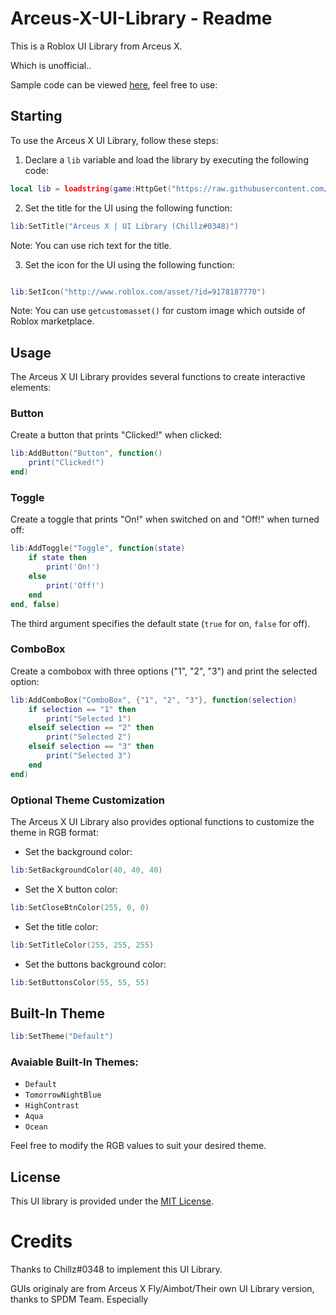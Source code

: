 # Arceus-X-UI-Library - Readme

This is a Roblox UI Library from Arceus X.

Which is unofficial..

Sample code can be viewed [here](https://github.com/AZYsGithub/Arceus-X-UI-Library/blob/main/sample.lua), feel free to use:

## Starting

To use the Arceus X UI Library, follow these steps:

1. Declare a `lib` variable and load the library by executing the following code:

```lua
local lib = loadstring(game:HttpGet("https://raw.githubusercontent.com/AZYsGithub/Arceus-X-UI-Library/main/source.lua"))()
```

2. Set the title for the UI using the following function:

```lua
lib:SetTitle("Arceus X | UI Library (Chillz#0348)")

```

Note: You can use rich text for the title.


3. Set the icon for the UI using the following function:

```lua

lib:SetIcon("http://www.roblox.com/asset/?id=9178187770")

```

Note: You can use `getcustomasset()` for custom image which outside of Roblox marketplace.


## Usage

The Arceus X UI Library provides several functions to create interactive elements:

### Button

Create a button that prints "Clicked!" when clicked:

```lua
lib:AddButton("Button", function()
    print("Clicked!")
end)
```

### Toggle

Create a toggle that prints "On!" when switched on and "Off!" when turned off:

```lua
lib:AddToggle("Toggle", function(state)
    if state then
        print('On!')
    else
        print('Off!')
    end
end, false)
```

The third argument specifies the default state (`true` for on, `false` for off).

### ComboBox

Create a combobox with three options ("1", "2", "3") and print the selected option:

```lua
lib:AddComboBox("ComboBox", {"1", "2", "3"}, function(selection)
    if selection == "1" then
        print("Selected 1")
    elseif selection == "2" then
        print("Selected 2")
    elseif selection == "3" then
        print("Selected 3")
    end
end)
```

### Optional Theme Customization

The Arceus X UI Library also provides optional functions to customize the theme in RGB format:

- Set the background color:

```lua
lib:SetBackgroundColor(40, 40, 40)
```

- Set the X button color:

```lua
lib:SetCloseBtnColor(255, 0, 0)
```

- Set the title color:

```lua
lib:SetTitleColor(255, 255, 255)
```

- Set the buttons background color:

```lua
lib:SetButtonsColor(55, 55, 55)
```

## Built-In Theme

```lua
lib:SetTheme("Default")
```

### Avaiable Built-In Themes:
- `Default`
- `TomorrowNightBlue`
- `HighContrast`
- `Aqua`
- `Ocean`

Feel free to modify the RGB values to suit your desired theme.

## License

This UI library is provided under the [MIT License](LICENSE).

# Credits
Thanks to Chillz#0348 to implement this UI Library.

GUIs originaly are from Arceus X Fly/Aimbot/Their own UI Library version, thanks to SPDM Team. Especially
